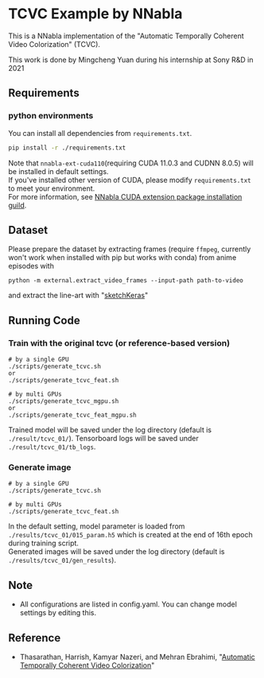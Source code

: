 # TCVC Example by NNabla
This is a NNabla implementation of the "Automatic Temporally Coherent Video Colorization" (TCVC).

This work is done by Mingcheng Yuan during his internship at Sony R&D in 2021

## Requirements

### python environments
You can install all dependencies from `requirements.txt`.
```bash
pip install -r ./requirements.txt
``` 

Note that `nnabla-ext-cuda110`(requiring CUDA 11.0.3 and CUDNN 8.0.5) will be installed in default settings.  
If you've installed other version of CUDA, please modify `requirements.txt` to meet your environment.  
For more information, see [NNabla CUDA extension package installation guild](https://nnabla.readthedocs.io/en/latest/python/pip_installation_cuda.html).

## Dataset
Please prepare the dataset by extracting frames (require `ffmpeg`, currently won't work when installed with pip but works with conda) from anime episodes with 
```
python -m external.extract_video_frames --input-path path-to-video 
```
and extract the line-art with "[sketchKeras](https://github.com/lllyasviel/sketchKeras)"


## Running Code
### Train with the original tcvc (or reference-based version)
```
# by a single GPU
./scripts/generate_tcvc.sh
or
./scripts/generate_tcvc_feat.sh

# by multi GPUs
./scripts/generate_tcvc_mgpu.sh
or
./scripts/generate_tcvc_feat_mgpu.sh
```
Trained model will be saved under the log directory (default is `./result/tcvc_01/`).
Tensorboard logs will be saved under `./result/tcvc_01/tb_logs`.

### Generate image 
```
# by a single GPU
./scripts/generate_tcvc.sh

# by multi GPUs
./scripts/generate_tcvc_feat.sh
```
In the default setting, model parameter is loaded from `./results/tcvc_01/015_param.h5` which is created at the end of 16th epoch during training script.  
Generated images will be saved under the log directory (default is `./results/tcvc_01/gen_results`).


## Note 
* All configurations are listed in config.yaml. You can change model settings by editing this.

## Reference
- Thasarathan, Harrish, Kamyar Nazeri, and Mehran Ebrahimi,  "[Automatic Temporally Coherent Video Colorization](https://github.com/iver56/automatic-video-colorization)"

